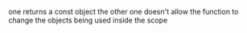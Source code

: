 <!-- Exercise 14.47: Explain the difference between these two conversion
operators:
struct Integral {
operator const int();
operator int() const;
}; -->
one returns a const object the other one doesn't allow the function to change the objects being used inside the scope